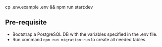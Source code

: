 cp .env.example .env && npm run start:dev
## Pre-requisite
- Bootstrap a PostgreSQL DB with the variables specified in the .env file.
- Run command `npm run migration:run` to create all needed tables.